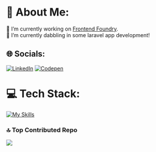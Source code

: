 # 💫 About Me:
🔭 I’m currently working on [Frontend Foundry](https://frontendfoundry.dev).<br>🌱 I’m currently dabbling in some laravel app development!


## 🌐 Socials:
[![LinkedIn](https://img.shields.io/badge/LinkedIn-%230077B5.svg?logo=linkedin&logoColor=white)](https://linkedin.com/in/patryk-namyslak) [![Codepen](https://img.shields.io/badge/Codepen-000000?logo=codepen&logoColor=white)](https://codepen.io/PatrykNamyslak) 

# 💻 Tech Stack:
[![My Skills](https://skillicons.dev/icons?i=js,html,css,wasm)](https://skillicons.dev)

### 🔝 Top Contributed Repo
![](https://github-contributor-stats.vercel.app/api?username=PatrykNamyslak&limit=5&theme=one_dark_pro&combine_all_yearly_contributions=true)

<!-- Proudly created with GPRM ( https://gprm.itsvg.in ) -->
